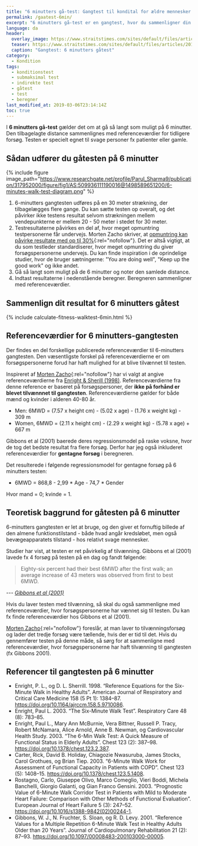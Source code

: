 ```yaml
---
title: "6 minutters gå-test: Gangtest til kondital for ældre mennesker 🚶‍♀️"
permalink: /gaatest-6min/
excerpt: "6 minutters gå-test er en gangtest, hvor du sammenligner din tilbagelagte distance i forhold til andre mennesker. Gåtesten henvender sig til relativt fysisk svage personer."
language: da
header:
  overlay_image: https://www.straitstimes.com/sites/default/files/articles/2017/09/04/20170904_1504497527583_2073451859691958_16_amyama4_zuann.jpg
  teaser: https://www.straitstimes.com/sites/default/files/articles/2017/09/04/20170904_1504497527583_2073451859691958_16_amyama4_zuann.jpg
  caption: "Gangtest: 6 minutters gåtest"
category:
  - Kondition
tags:
  - konditionstest
  - submaksimal test
  - indirekte test
  - gåtest
  - test
  - beregner
last_modified_at: 2019-03-06T23:14:14Z
toc: true
---
```


I **6 minutters gå-test** gælder det om at gå så langt som muligt på 6 minutter. Den tilbagelagte distance sammenlignes med referenceværdier for tidligere forsøg. Testen er specielt egnet til svage personer fx patienter eller gamle.

## Sådan udfører du gåtesten på 6 minutter

{% include figure image_path="https://www.researchgate.net/profile/Parul_Sharma9/publication/317952000/figure/fig1/AS:509936111190016@1498589651200/6-minutes-walk-test-diagram.png" %}

1. 6-minutters gangtesten udføres på en 30 meter strækning, der tilbagelægges flere gange. Du kan sætte testen op overalt, og det påvirker ikke testens resultat selvom strækningen mellem vendepunkterne er mellem 20 - 50 meter i stedet for 30 meter.
2. Testresultaterne påvirkes en del af, hvor meget opmuntring testpersonerne får undervejs. Morten Zacho skriver, at [opmuntring kan påvirke resultate med op til 30%](http://web.archive.org/web/20150403145323/http://www.motion-online.dk/konditionstraening/testning/6_min_gaa-test/){:rel="nofollow"}. Det er altså vigtigt, at du som testleder standardiserer, hvor meget opmuntring du giver forsøgspersonerne undervejs. Du kan finde inspiration i de oprindelige studier, hvor de bruger sætningerne: "You are doing well", "Keep up the good work" og ikke andet.
3. Gå så langt som muligt på de 6 minutter og noter den samlede distance.
4. Indtast resultaterne i nedenstående beregner. Beregneren sammenligner med referenceværdier.

## Sammenlign dit resultat for 6 minutters gåtest

{% include calculate-fitness-walktest-6min.html %}

## Referenceværdier for 6 minutters-gangtesten

Der findes en del forskellige publicerede referenceværdier til 6-minutters gangtesten. Den væsentligste forskel på referenceværdierne er om forsøgspersonerne forud har haft mulighed for at blive tilvænnet til testen.

Inspireret af [Morten Zacho](http://web.archive.org/web/20150403145323/http://www.motion-online.dk/konditionstraening/testning/6_min_gaa-test/){:rel="nofollow"} har vi valgt at angive referenceværdierne fra [Enright & Sherill (1998)](https://pubmed.ncbi.nlm.nih.gov/9817683/). Referenceværdierne fra denne reference er baseret på forsøgspersoner, der **ikke på forhånd er blevet tilvænnnet til gangtesten**. Referenceværdierne gælder for både mænd og kvinder i alderen 40-80 år.

- Men: 6MWD = (7.57 x height cm) - (5.02 x age) - (1.76 x weight kg) - 309 m
- Women, 6MWD = (2.11 x height cm) - (2.29 x weight kg) - (5.78 x age) + 667 m

Gibbons et al (2001) baerede deres regressionsmodel på raske voksne, hvor de tog det bedste resultat fra flere forsøg. Derfor har jeg også inkluderet referenceværdier for **gentagne forsøg** i beregneren.

Det resulterede i følgende regressionsmodel for gentagne forsøg på 6 minutters testen:

- 6MWD = 868,8 - 2,99 * Age - 74,7 * Gender

Hvor mand = 0; kvinde = 1.

## Teoretisk baggrund for gåtesten på 6 minutter

6-minutters gangtesten er let at bruge, og den giver et fornuftig billede af den almene funktionstilstand - både hvad angår kredsløbet, men også bevægeapparatets tilstand - hos relativt svage mennesker.

Studier har vist, at testen er ret påvirkelig af tilvænning. Gibbons et al (2001) lavede fx 4 forsøg på testen på en dag og fandt følgende:

> Eighty-six percent had their best 6MWD after the first walk; an average increase of 43 meters was observed from first to best 6MWD.

--- <cite>[Gibbons et al (2001)](https://pubmed.ncbi.nlm.nih.gov/11314289/)</cite>

Hvis du laver testen med tilvænning, så skal du også sammenligne med referenceværdier, hvor forsøgspersonerne har vænnet sig til testen. Du kan fx finde referenceværdier hos Gibbons et al (2001).

[Morten Zacho](http://web.archive.org/web/20150403145323/http://www.motion-online.dk/konditionstraening/testning/6_min_gaa-test/){:rel="nofollow"} foreslår, at man laver to tilvænningsforsøg og lader det tredje forsøg være tællende, hvis der er tid til det. Hvis du gennemfører testen på denne måde, så sørg for at sammenligne med referenceværdier, hvor forsøgspersonerne har haft tilvænning til gangtesten (fx Gibbons 2001).

## Referencer til gangtesten på 6 minutter

- Enright, P. L., og D. L. Sherrill. 1998. “Reference Equations for the Six-Minute Walk in Healthy Adults”. American Journal of Respiratory and Critical Care Medicine 158 (5 Pt 1): 1384–87. <https://doi.org/10.1164/ajrccm.158.5.9710086>.
- Enright, Paul L. 2003. “The Six-Minute Walk Test”. Respiratory Care 48 (8): 783–85.
- Enright, Paul L., Mary Ann McBurnie, Vera Bittner, Russell P. Tracy, Robert McNamara, Alice Arnold, Anne B. Newman, og Cardiovascular Health Study. 2003. “The 6-Min Walk Test: A Quick Measure of Functional Status in Elderly Adults”. Chest 123 (2): 387–98. <https://doi.org/10.1378/chest.123.2.387>.
- Carter, Rick, David B. Holiday, Chiagozie Nwasuruba, James Stocks, Carol Grothues, og Brian Tiep. 2003. “6-Minute Walk Work for Assessment of Functional Capacity in Patients with COPD”. Chest 123 (5): 1408–15. <https://doi.org/10.1378/chest.123.5.1408>.
- Rostagno, Carlo, Giuseppe Olivo, Marco Comeglio, Vieri Boddi, Michela Banchelli, Giorgio Galanti, og Gian Franco Gensini. 2003. “Prognostic Value of 6-Minute Walk Corridor Test in Patients with Mild to Moderate Heart Failure: Comparison with Other Methods of Functional Evaluation”. European Journal of Heart Failure 5 (3): 247–52. <https://doi.org/10.1016/s1388-9842(02)00244-1>.
- Gibbons, W. J., N. Fruchter, S. Sloan, og R. D. Levy. 2001. “Reference Values for a Multiple Repetition 6-Minute Walk Test in Healthy Adults Older than 20 Years”. Journal of Cardiopulmonary Rehabilitation 21 (2): 87–93. <https://doi.org/10.1097/00008483-200103000-00005>.

